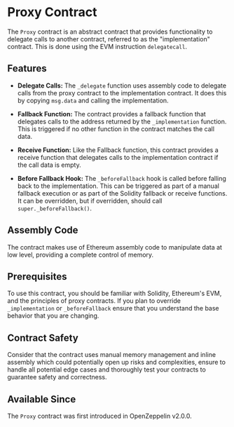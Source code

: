 # Proxy Contract

The `Proxy` contract is an abstract contract that provides functionality to delegate calls to another contract, referred to as the "implementation" contract. This is done using the EVM instruction `delegatecall`.

## Features

- **Delegate Calls:** The `_delegate` function uses assembly code to delegate calls from the proxy contract to the implementation contract. It does this by copying `msg.data` and calling the implementation. 

- **Fallback Function:** The contract provides a fallback function that delegates calls to the address returned by the `_implementation` function. This is triggered if no other function in the contract matches the call data.

- **Receive Function:** Like the Fallback function, this contract provides a receive function that delegates calls to the implementation contract if the call data is empty.

- **Before Fallback Hook:** The `_beforeFallback` hook is called before falling back to the implementation. This can be triggered as part of a manual fallback execution or as part of the Solidity fallback or receive functions. It can be overridden, but if overridden, should call `super._beforeFallback()`.

## Assembly Code

The contract makes use of Ethereum assembly code to manipulate data at low level, providing a complete control of memory. 

## Prerequisites

To use this contract, you should be familiar with Solidity, Ethereum's EVM, and the principles of proxy contracts. If you plan to override `_implementation` or `_beforeFallback` ensure that you understand the base behavior that you are changing.

## Contract Safety

Consider that the contract uses manual memory management and inline assembly which could potentially open up risks and complexities, ensure to handle all potential edge cases and thoroughly test your contracts to guarantee safety and correctness.

## Available Since
The `Proxy` contract was first introduced in OpenZeppelin v2.0.0.